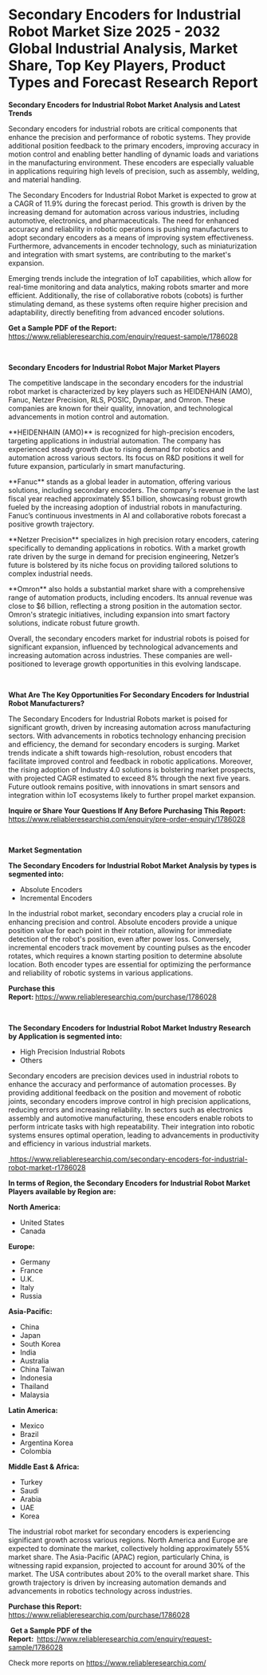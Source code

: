 <p><h1>Secondary Encoders for Industrial Robot Market Size 2025 - 2032 Global Industrial Analysis, Market Share, Top Key Players, Product Types and Forecast Research Report</h1></p><p><strong>Secondary Encoders for Industrial Robot Market Analysis and Latest Trends</strong></p>
<p><p>Secondary encoders for industrial robots are critical components that enhance the precision and performance of robotic systems. They provide additional position feedback to the primary encoders, improving accuracy in motion control and enabling better handling of dynamic loads and variations in the manufacturing environment. These encoders are especially valuable in applications requiring high levels of precision, such as assembly, welding, and material handling.</p><p>The Secondary Encoders for Industrial Robot Market is expected to grow at a CAGR of 11.9% during the forecast period. This growth is driven by the increasing demand for automation across various industries, including automotive, electronics, and pharmaceuticals. The need for enhanced accuracy and reliability in robotic operations is pushing manufacturers to adopt secondary encoders as a means of improving system effectiveness. Furthermore, advancements in encoder technology, such as miniaturization and integration with smart systems, are contributing to the market's expansion. </p><p>Emerging trends include the integration of IoT capabilities, which allow for real-time monitoring and data analytics, making robots smarter and more efficient. Additionally, the rise of collaborative robots (cobots) is further stimulating demand, as these systems often require higher precision and adaptability, directly benefiting from advanced encoder solutions.</p></p>
<p><strong>Get a Sample PDF of the Report:&nbsp;</strong> <a href="https://www.reliableresearchiq.com/enquiry/request-sample/1786028?utm_campaign=2443&utm_medium=2&utm_source=Github&utm_content=ia&utm_term=25032025&utm_id=secondary-encoders-for-industrial-robot">https://www.reliableresearchiq.com/enquiry/request-sample/1786028</a></p>
<p>&nbsp;</p>
<p><strong>Secondary Encoders for Industrial Robot Major Market Players</strong></p>
<p><p>The competitive landscape in the secondary encoders for the industrial robot market is characterized by key players such as HEIDENHAIN (AMO), Fanuc, Netzer Precision, RLS, POSIC, Dynapar, and Omron. These companies are known for their quality, innovation, and technological advancements in motion control and automation.</p><p>**HEIDENHAIN (AMO)** is recognized for high-precision encoders, targeting applications in industrial automation. The company has experienced steady growth due to rising demand for robotics and automation across various sectors. Its focus on R&D positions it well for future expansion, particularly in smart manufacturing.</p><p>**Fanuc** stands as a global leader in automation, offering various solutions, including secondary encoders. The company's revenue in the last fiscal year reached approximately $5.1 billion, showcasing robust growth fueled by the increasing adoption of industrial robots in manufacturing. Fanuc’s continuous investments in AI and collaborative robots forecast a positive growth trajectory.</p><p>**Netzer Precision** specializes in high precision rotary encoders, catering specifically to demanding applications in robotics. With a market growth rate driven by the surge in demand for precision engineering, Netzer’s future is bolstered by its niche focus on providing tailored solutions to complex industrial needs.</p><p>**Omron** also holds a substantial market share with a comprehensive range of automation products, including encoders. Its annual revenue was close to $6 billion, reflecting a strong position in the automation sector. Omron's strategic initiatives, including expansion into smart factory solutions, indicate robust future growth.</p><p>Overall, the secondary encoders market for industrial robots is poised for significant expansion, influenced by technological advancements and increasing automation across industries. These companies are well-positioned to leverage growth opportunities in this evolving landscape.</p></p>
<p>&nbsp;</p>
<p><strong>What Are The Key Opportunities For Secondary Encoders for Industrial Robot Manufacturers?</strong></p>
<p><p>The Secondary Encoders for Industrial Robots market is poised for significant growth, driven by increasing automation across manufacturing sectors. With advancements in robotics technology enhancing precision and efficiency, the demand for secondary encoders is surging. Market trends indicate a shift towards high-resolution, robust encoders that facilitate improved control and feedback in robotic applications. Moreover, the rising adoption of Industry 4.0 solutions is bolstering market prospects, with projected CAGR estimated to exceed 8% through the next five years. Future outlook remains positive, with innovations in smart sensors and integration within IoT ecosystems likely to further propel market expansion.</p></p>
<p><strong>Inquire or Share Your Questions If Any Before Purchasing This Report:</strong> <a href="https://www.reliableresearchiq.com/enquiry/pre-order-enquiry/1786028?utm_campaign=2443&utm_medium=2&utm_source=Github&utm_content=ia&utm_term=25032025&utm_id=secondary-encoders-for-industrial-robot">https://www.reliableresearchiq.com/enquiry/pre-order-enquiry/1786028</a></p>
<p>&nbsp;</p>
<p><strong>Market Segmentation</strong></p>
<p><strong>The Secondary Encoders for Industrial Robot Market Analysis by types is segmented into:</strong></p>
<p><ul><li>Absolute Encoders</li><li>Incremental Encoders</li></ul></p>
<p><p>In the industrial robot market, secondary encoders play a crucial role in enhancing precision and control. Absolute encoders provide a unique position value for each point in their rotation, allowing for immediate detection of the robot's position, even after power loss. Conversely, incremental encoders track movement by counting pulses as the encoder rotates, which requires a known starting position to determine absolute location. Both encoder types are essential for optimizing the performance and reliability of robotic systems in various applications.</p></p>
<p><strong>Purchase this Report:&nbsp;</strong><a href="https://www.reliableresearchiq.com/purchase/1786028?utm_campaign=2443&utm_medium=2&utm_source=Github&utm_content=ia&utm_term=25032025&utm_id=secondary-encoders-for-industrial-robot">https://www.reliableresearchiq.com/purchase/1786028</a></p>
<p>&nbsp;</p>
<p><strong>The Secondary Encoders for Industrial Robot Market Industry Research by Application is segmented into:</strong></p>
<p><ul><li>High Precision Industrial Robots</li><li>Others</li></ul></p>
<p><p>Secondary encoders are precision devices used in industrial robots to enhance the accuracy and performance of automation processes. By providing additional feedback on the position and movement of robotic joints, secondary encoders improve control in high precision applications, reducing errors and increasing reliability. In sectors such as electronics assembly and automotive manufacturing, these encoders enable robots to perform intricate tasks with high repeatability. Their integration into robotic systems ensures optimal operation, leading to advancements in productivity and efficiency in various industrial markets.</p></p>
<p><a href="https://www.reliableresearchiq.com/secondary-encoders-for-industrial-robot-market-r1786028?utm_campaign=2443&utm_medium=2&utm_source=Github&utm_content=ia&utm_term=25032025&utm_id=secondary-encoders-for-industrial-robot">&nbsp;https://www.reliableresearchiq.com/secondary-encoders-for-industrial-robot-market-r1786028</a></p>
<p><strong>In terms of Region, the Secondary Encoders for Industrial Robot Market Players available by Region are:</strong></p>
<p>
    <p> <strong> North America: </strong>
        <ul>
            <li>United States</li>
            <li>Canada</li>
        </ul>
        </p> 
    <p> <strong> Europe: </strong>
        <ul>
            <li>Germany</li>
            <li>France</li>
            <li>U.K.</li>
            <li>Italy</li>
            <li>Russia</li>
        </ul>
        </p> 
    <p> <strong> Asia-Pacific: </strong>
        <ul>
            <li>China</li>
            <li>Japan</li>
            <li>South Korea</li>
            <li>India</li>
            <li>Australia</li>
            <li>China Taiwan</li>
            <li>Indonesia</li>
            <li>Thailand</li>
            <li>Malaysia</li>
        </ul>
        </p> 
    <p> <strong> Latin America: </strong>
        <ul>
            <li>Mexico</li>
            <li>Brazil</li>
            <li>Argentina Korea</li>
            <li>Colombia</li>
        </ul>
        </p> 
    <p> <strong> Middle East & Africa: </strong>
        <ul>
            <li>Turkey</li>
            <li>Saudi</li>
            <li>Arabia</li>
            <li>UAE</li>
            <li>Korea</li>
        </ul>
    </p>
    </p>
<p><p>The industrial robot market for secondary encoders is experiencing significant growth across various regions. North America and Europe are expected to dominate the market, collectively holding approximately 55% market share. The Asia-Pacific (APAC) region, particularly China, is witnessing rapid expansion, projected to account for around 30% of the market. The USA contributes about 20% to the overall market share. This growth trajectory is driven by increasing automation demands and advancements in robotics technology across industries.</p></p>
<p><strong>Purchase this Report: </strong><a href="https://www.reliableresearchiq.com/purchase/1786028?utm_campaign=2443&utm_medium=2&utm_source=Github&utm_content=ia&utm_term=25032025&utm_id=secondary-encoders-for-industrial-robot">https://www.reliableresearchiq.com/purchase/1786028</a></p>
<p>&nbsp;<strong>Get a Sample PDF of the Report:&nbsp;&nbsp;</strong><a href="https://www.reliableresearchiq.com/enquiry/request-sample/1786028?utm_campaign=2443&utm_medium=2&utm_source=Github&utm_content=ia&utm_term=25032025&utm_id=secondary-encoders-for-industrial-robot">https://www.reliableresearchiq.com/enquiry/request-sample/1786028</a></p>
<p><strong></strong></p>
<p>Check more reports on <a href="https://www.reliableresearchiq.com/?utm_campaign=2443&utm_medium=2&utm_source=Github&utm_content=ia&utm_term=25032025&utm_id=secondary-encoders-for-industrial-robot">https://www.reliableresearchiq.com/</a></p>